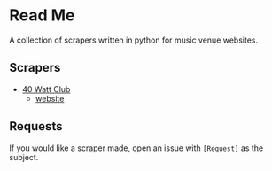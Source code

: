 # Read Me
A collection of scrapers written in python for music venue websites.

## Scrapers
- [40 Watt Club](https://github.com/dospunk/music-venue-scrapers/blob/master/40WattClub.py)
  - [website](http://www.40watt.com/)

## Requests
If you would like a scraper made, open an issue with `[Request]` as the subject.
